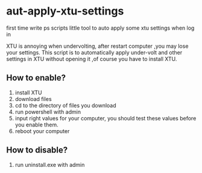 # aut-apply-xtu-settings
first time write ps scripts
little tool to auto apply some xtu settings when log in

XTU is annoying when undervolting, after restart computer ,you may lose your settings.
This script is to automatically apply under-volt and other settings in XTU without opening it ,of course you have to install XTU. 

## How to enable?
1. install XTU
2. download files
3. cd to the directory of files you download 
4. run powershell with admin 
5. input right values for your computer, you should test these values before you enable them.
6. reboot your computer

## How to disable?
1. run uninstall.exe with admin

